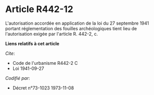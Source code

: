 # Article R442-12

L'autorisation accordée en application de la loi du 27 septembre 1941 portant réglementation des fouilles archéologiques
tient lieu de l'autorisation exigée par l'article R. 442-2, c.

**Liens relatifs à cet article**

_Cite_:

  - Code de l'urbanisme R442-2 C
  - Loi   1941-09-27

_Codifié par_:

  - Décret n°73-1023 1973-11-08

